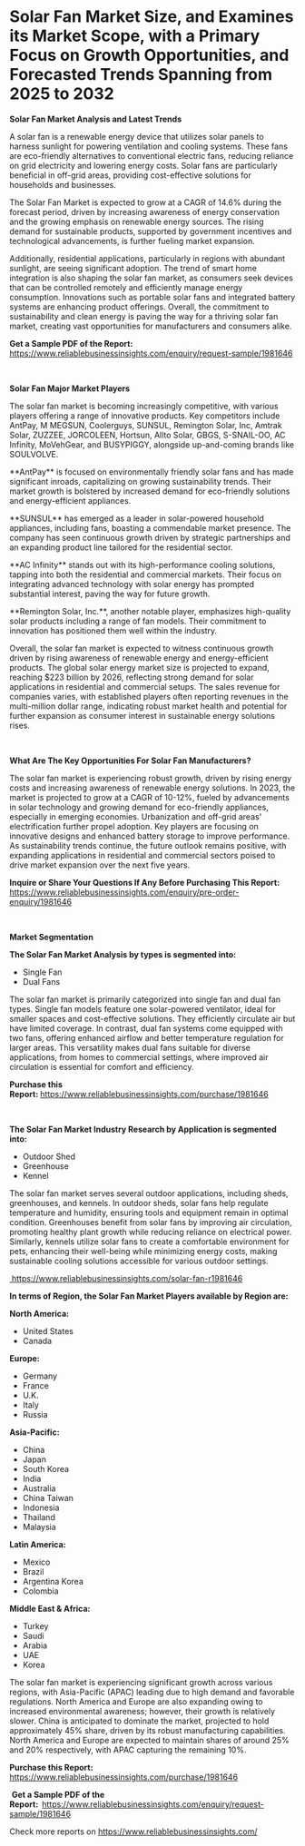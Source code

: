 <p><h1>Solar Fan Market Size, and Examines its Market Scope, with a Primary Focus on Growth Opportunities, and Forecasted Trends Spanning from 2025 to 2032</h1></p><p><strong>Solar Fan Market Analysis and Latest Trends</strong></p>
<p><p>A solar fan is a renewable energy device that utilizes solar panels to harness sunlight for powering ventilation and cooling systems. These fans are eco-friendly alternatives to conventional electric fans, reducing reliance on grid electricity and lowering energy costs. Solar fans are particularly beneficial in off-grid areas, providing cost-effective solutions for households and businesses.</p><p>The Solar Fan Market is expected to grow at a CAGR of 14.6% during the forecast period, driven by increasing awareness of energy conservation and the growing emphasis on renewable energy sources. The rising demand for sustainable products, supported by government incentives and technological advancements, is further fueling market expansion. </p><p>Additionally, residential applications, particularly in regions with abundant sunlight, are seeing significant adoption. The trend of smart home integration is also shaping the solar fan market, as consumers seek devices that can be controlled remotely and efficiently manage energy consumption. Innovations such as portable solar fans and integrated battery systems are enhancing product offerings. Overall, the commitment to sustainability and clean energy is paving the way for a thriving solar fan market, creating vast opportunities for manufacturers and consumers alike.</p></p>
<p><strong>Get a Sample PDF of the Report:&nbsp;</strong> <a href="https://www.reliablebusinessinsights.com/enquiry/request-sample/1981646?utm_campaign=3109&utm_medium=2&utm_source=Github&utm_content=ia&utm_term=05042025&utm_id=solar-fan">https://www.reliablebusinessinsights.com/enquiry/request-sample/1981646</a></p>
<p>&nbsp;</p>
<p><strong>Solar Fan Major Market Players</strong></p>
<p><p>The solar fan market is becoming increasingly competitive, with various players offering a range of innovative products. Key competitors include AntPay, M MEGSUN, Coolerguys, SUNSUL, Remington Solar, Inc, Amtrak Solar, ZUZZEE, JORCOLEEN, Hortsun, Allto Solar, GBGS, S-SNAIL-OO, AC Infinity, MoVehGear, and BUSYPIGGY, alongside up-and-coming brands like SOULVOLVE.</p><p>**AntPay** is focused on environmentally friendly solar fans and has made significant inroads, capitalizing on growing sustainability trends. Their market growth is bolstered by increased demand for eco-friendly solutions and energy-efficient appliances.</p><p>**SUNSUL** has emerged as a leader in solar-powered household appliances, including fans, boasting a commendable market presence. The company has seen continuous growth driven by strategic partnerships and an expanding product line tailored for the residential sector.</p><p>**AC Infinity** stands out with its high-performance cooling solutions, tapping into both the residential and commercial markets. Their focus on integrating advanced technology with solar energy has prompted substantial interest, paving the way for future growth.</p><p>**Remington Solar, Inc.**, another notable player, emphasizes high-quality solar products including a range of fan models. Their commitment to innovation has positioned them well within the industry.</p><p>Overall, the solar fan market is expected to witness continuous growth driven by rising awareness of renewable energy and energy-efficient products. The global solar energy market size is projected to expand, reaching $223 billion by 2026, reflecting strong demand for solar applications in residential and commercial setups. The sales revenue for companies varies, with established players often reporting revenues in the multi-million dollar range, indicating robust market health and potential for further expansion as consumer interest in sustainable energy solutions rises.</p></p>
<p>&nbsp;</p>
<p><strong>What Are The Key Opportunities For Solar Fan Manufacturers?</strong></p>
<p><p>The solar fan market is experiencing robust growth, driven by rising energy costs and increasing awareness of renewable energy solutions. In 2023, the market is projected to grow at a CAGR of 10-12%, fueled by advancements in solar technology and growing demand for eco-friendly appliances, especially in emerging economies. Urbanization and off-grid areas' electrification further propel adoption. Key players are focusing on innovative designs and enhanced battery storage to improve performance. As sustainability trends continue, the future outlook remains positive, with expanding applications in residential and commercial sectors poised to drive market expansion over the next five years.</p></p>
<p><strong>Inquire or Share Your Questions If Any Before Purchasing This Report:</strong> <a href="https://www.reliablebusinessinsights.com/enquiry/pre-order-enquiry/1981646?utm_campaign=3109&utm_medium=2&utm_source=Github&utm_content=ia&utm_term=05042025&utm_id=solar-fan">https://www.reliablebusinessinsights.com/enquiry/pre-order-enquiry/1981646</a></p>
<p>&nbsp;</p>
<p><strong>Market Segmentation</strong></p>
<p><strong>The Solar Fan Market Analysis by types is segmented into:</strong></p>
<p><ul><li>Single Fan</li><li>Dual Fans</li></ul></p>
<p><p>The solar fan market is primarily categorized into single fan and dual fan types. Single fan models feature one solar-powered ventilator, ideal for smaller spaces and cost-effective solutions. They efficiently circulate air but have limited coverage. In contrast, dual fan systems come equipped with two fans, offering enhanced airflow and better temperature regulation for larger areas. This versatility makes dual fans suitable for diverse applications, from homes to commercial settings, where improved air circulation is essential for comfort and efficiency.</p></p>
<p><strong>Purchase this Report:&nbsp;</strong><a href="https://www.reliablebusinessinsights.com/purchase/1981646?utm_campaign=3109&utm_medium=2&utm_source=Github&utm_content=ia&utm_term=05042025&utm_id=solar-fan">https://www.reliablebusinessinsights.com/purchase/1981646</a></p>
<p>&nbsp;</p>
<p><strong>The Solar Fan Market Industry Research by Application is segmented into:</strong></p>
<p><ul><li>Outdoor Shed</li><li>Greenhouse</li><li>Kennel</li></ul></p>
<p><p>The solar fan market serves several outdoor applications, including sheds, greenhouses, and kennels. In outdoor sheds, solar fans help regulate temperature and humidity, ensuring tools and equipment remain in optimal condition. Greenhouses benefit from solar fans by improving air circulation, promoting healthy plant growth while reducing reliance on electrical power. Similarly, kennels utilize solar fans to create a comfortable environment for pets, enhancing their well-being while minimizing energy costs, making sustainable cooling solutions accessible for various outdoor settings.</p></p>
<p><a href="https://www.reliablebusinessinsights.com/solar-fan-r1981646?utm_campaign=3109&utm_medium=2&utm_source=Github&utm_content=ia&utm_term=05042025&utm_id=solar-fan">&nbsp;https://www.reliablebusinessinsights.com/solar-fan-r1981646</a></p>
<p><strong>In terms of Region, the Solar Fan Market Players available by Region are:</strong></p>
<p>
    <p> <strong> North America: </strong>
        <ul>
            <li>United States</li>
            <li>Canada</li>
        </ul>
        </p> 
    <p> <strong> Europe: </strong>
        <ul>
            <li>Germany</li>
            <li>France</li>
            <li>U.K.</li>
            <li>Italy</li>
            <li>Russia</li>
        </ul>
        </p> 
    <p> <strong> Asia-Pacific: </strong>
        <ul>
            <li>China</li>
            <li>Japan</li>
            <li>South Korea</li>
            <li>India</li>
            <li>Australia</li>
            <li>China Taiwan</li>
            <li>Indonesia</li>
            <li>Thailand</li>
            <li>Malaysia</li>
        </ul>
        </p> 
    <p> <strong> Latin America: </strong>
        <ul>
            <li>Mexico</li>
            <li>Brazil</li>
            <li>Argentina Korea</li>
            <li>Colombia</li>
        </ul>
        </p> 
    <p> <strong> Middle East & Africa: </strong>
        <ul>
            <li>Turkey</li>
            <li>Saudi</li>
            <li>Arabia</li>
            <li>UAE</li>
            <li>Korea</li>
        </ul>
    </p>
    </p>
<p><p>The solar fan market is experiencing significant growth across various regions, with Asia-Pacific (APAC) leading due to high demand and favorable regulations. North America and Europe are also expanding owing to increased environmental awareness; however, their growth is relatively slower. China is anticipated to dominate the market, projected to hold approximately 45% share, driven by its robust manufacturing capabilities. North America and Europe are expected to maintain shares of around 25% and 20% respectively, with APAC capturing the remaining 10%.</p></p>
<p><strong>Purchase this Report: </strong><a href="https://www.reliablebusinessinsights.com/purchase/1981646?utm_campaign=3109&utm_medium=2&utm_source=Github&utm_content=ia&utm_term=05042025&utm_id=solar-fan">https://www.reliablebusinessinsights.com/purchase/1981646</a></p>
<p>&nbsp;<strong>Get a Sample PDF of the Report:&nbsp;&nbsp;</strong><a href="https://www.reliablebusinessinsights.com/enquiry/request-sample/1981646?utm_campaign=3109&utm_medium=2&utm_source=Github&utm_content=ia&utm_term=05042025&utm_id=solar-fan">https://www.reliablebusinessinsights.com/enquiry/request-sample/1981646</a></p>
<p><strong></strong></p>
<p>Check more reports on <a href="https://www.reliablebusinessinsights.com/?utm_campaign=3109&utm_medium=2&utm_source=Github&utm_content=ia&utm_term=05042025&utm_id=solar-fan">https://www.reliablebusinessinsights.com/</a></p>